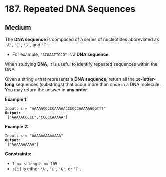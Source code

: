 # 187. Repeated DNA Sequences

## Medium



The **DNA sequence** is composed of a series of nucleotides abbreviated as `'A'`, `'C'`, `'G'`, and `'T'`.

* For example, `"ACGAATTCCG"` is a **DNA sequence**.

When studying **DNA**, it is useful to identify repeated sequences within the DNA.

Given a string `s` that represents a **DNA sequence**, return all the **`10`-letter-long** sequences (substrings) that occur more than once in a DNA molecule. You may return the answer in **any order**.

&#x20;

**Example 1:**

<pre><code>Input: s = "AAAAACCCCCAAAAACCCCCCAAAAAGGGTTT"
<strong>Output:
</strong> ["AAAAACCCCC","CCCCCAAAAA"]
</code></pre>

**Example 2:**

<pre><code>Input: s = "AAAAAAAAAAAAA"
<strong>Output:
</strong> ["AAAAAAAAAA"]
</code></pre>

&#x20;

**Constraints:**

* `1 <= s.length <= 105`
* `s[i]` is either `'A'`, `'C'`, `'G'`, or `'T'`.
